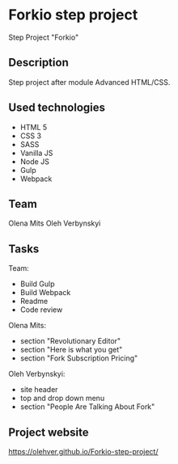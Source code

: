 # Forkio step project

Step Project "Forkio"

## Description
Step project after module Advanced HTML/CSS.

## Used technologies

- HTML 5
- CSS 3
- SASS
- Vanilla JS
- Node JS
- Gulp
- Webpack


## Team
Olena Mits
Oleh Verbynskyi


## Tasks

Team:
- Build Gulp
- Build Webpack
- Readme
- Code review

Olena Mits:
- section "Revolutionary Editor"
- section "Here is what you get"
- section "Fork Subscription Pricing"

Oleh Verbynskyi:
- site header
- top and drop down menu
- section "People Are Talking About Fork"


## Project website
https://olehver.github.io/Forkio-step-project/